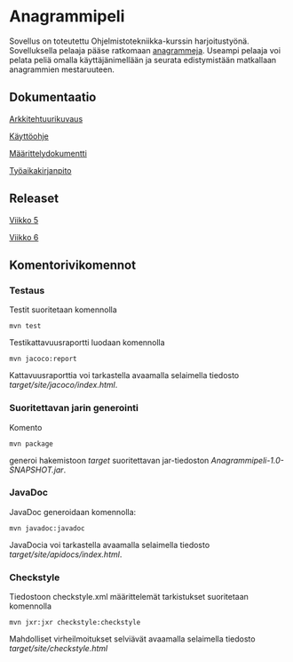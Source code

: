 # Anagrammipeli

Sovellus on toteutettu Ohjelmistotekniikka-kurssin harjoitustyönä. Sovelluksella pelaaja pääse ratkomaan [anagrammeja](https://fi.wikipedia.org/wiki/Anagrammi). Useampi pelaaja voi pelata peliä omalla käyttäjänimellään ja seurata edistymistään matkallaan anagrammien mestaruuteen.

## Dokumentaatio
[Arkkitehtuurikuvaus](https://github.com/sinikala/ot-harjoitustyo/blob/master/dokumentaatio/arkkitehtuuri.md)

[Käyttöohje](https://github.com/sinikala/ot-harjoitustyo/blob/master/dokumentaatio/kayttoohje.md)

[Määrittelydokumentti](https://github.com/sinikala/ot-harjoitustyo/blob/master/dokumentaatio/m%C3%A4%C3%A4rittelydokumentti.md)

[Työaikakirjanpito](https://github.com/sinikala/ot-harjoitustyo/blob/master/dokumentaatio/ty%C3%B6aikakirjanpito.md)


## Releaset
[Viikko 5](https://github.com/sinikala/ot-harjoitustyo/releases)

[Viikko 6](https://github.com/sinikala/ot-harjoitustyo/releases/tag/v0.2beta)


## Komentorivikomennot


### Testaus
Testit suoritetaan komennolla
````
mvn test
````

Testikattavuusraportti luodaan komennolla
````
mvn jacoco:report
````

Kattavuusraporttia voi tarkastella avaamalla selaimella tiedosto _target/site/jacoco/index.html_.

### Suoritettavan jarin generointi
Komento
````
mvn package
````
generoi hakemistoon _target_ suoritettavan jar-tiedoston _Anagrammipeli-1.0-SNAPSHOT.jar_.

### JavaDoc
JavaDoc generoidaan komennolla:
````
mvn javadoc:javadoc
````
JavaDocia voi tarkastella avaamalla selaimella tiedosto _target/site/apidocs/index.html_.



### Checkstyle
Tiedostoon checkstyle.xml määrittelemät tarkistukset suoritetaan komennolla
````
mvn jxr:jxr checkstyle:checkstyle
````
Mahdolliset virheilmoitukset selviävät avaamalla selaimella tiedosto _target/site/checkstyle.html_

